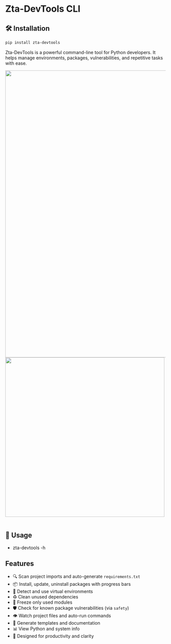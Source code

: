 # Zta-DevTools CLI

## 🛠️ Installation

```bash
pip install zta-devtools
```

Zta-DevTools is a powerful command-line tool for Python developers. It helps manage environments, packages, vulnerabilities, and repetitive tasks with ease.
<table>
  <tr>
      <img src="https://github.com/user-attachments/assets/7dd048c9-1f74-48d7-9caa-d63c725d3d84" width="900"/>
      <img src="https://github.com/user-attachments/assets/48e8d5f8-6ee8-4539-950e-eff304f589eb" width="500"/>
  </tr>
</table>


## 🚀 Usage

- zta-devtools -h

## Features

- 🔍 Scan project imports and auto-generate `requirements.txt`
- 📦 Install, update, uninstall packages with progress bars
- 🧪 Detect and use virtual environments
- ♻️ Clean unused dependencies
- 📄 Freeze only used modules
- 🛡️ Check for known package vulnerabilities (via `safety`)
- 👁️ Watch project files and auto-run commands
- 🧰 Generate templates and documentation
- 📊 View Python and system info
- 🔭 Designed for productivity and clarity

